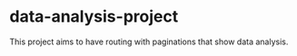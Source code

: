 # data-analysis-project
This project aims to have routing with paginations that show data analysis.
